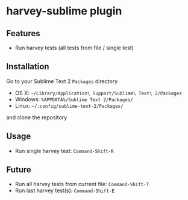 harvey-sublime plugin
=========================

Features
--------

  - Run harvey tests (all tests from file / single test)

Installation
------------

Go to your Sublime Text 2 `Packages` directory

 - OS X:    `~/Library/Application\ Support/Sublime\ Text\ 2/Packages`
 - Windows: `%APPDATA%/Sublime Text 2/Packages/`
 - Linux:   `~/.config/sublime-text-2/Packages/`

and clone the repository

Usage
-----

 - Run single harvey test: `Command-Shift-R`

Future
------

 - Run all harvey tests from current file: `Command-Shift-T`
 - Run last harvey test(s): `Command-Shift-E`
